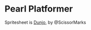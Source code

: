 # Pearl Platformer

Spritesheet is [Dunjo](https://arks.itch.io/dungeon-platform-tileset), by @ScissorMarks
